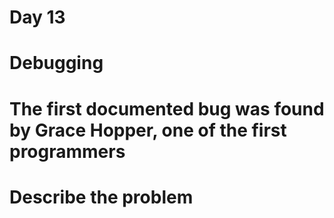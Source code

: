 # Day 13 
# Debugging

# The first documented bug was found by Grace Hopper, one of the first programmers


# Describe the problem 
